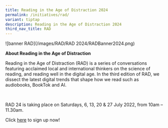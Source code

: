 ```yaml
---
title: Reading in the Age of Distraction 2024
permalink: /initiatives/rad/
variant: tiptap
description: Reading in the Age of Distraction 2024
third_nav_title: RAD
---
```

<p>![banner RAD](/images/RAD/RAD 2024/RADBanner2024.png)</p>
<p><strong>About Reading in the Age of Distraction</strong>
</p>
<p>Reading in the Age of Distraction (RAD) is a series of conversations featuring
acclaimed local and international thinkers on the science of reading, and
reading well in the digital age. In the third edition of RAD, we dissect
the latest digital trends that shape how we read such as audiobooks, BookTok
and AI.</p>
<p>&nbsp;</p>
<p>RAD 24 is taking place on Saturdays, 6, 13, 20 &amp; 27 July 2022, from
10am – 11.30am.</p>
<p>Click <a href="https://go.gov.sg/nlb-rad2024" rel="noopener noreferrer nofollow" target="_blank"><u>here</u></a> to
sign up now!</p>
<p>&nbsp;</p>
<p></p>
<p>&nbsp;</p>
<p></p>